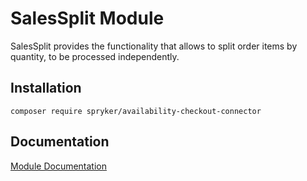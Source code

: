 # SalesSplit Module

SalesSplit provides the functionality that allows to split order items by quantity, to be processed independently.

## Installation

```
composer require spryker/availability-checkout-connector
```

## Documentation

[Module Documentation](https://academy.spryker.com/developing_with_spryker/module_guide/checkout_process/sales/sales.html)
